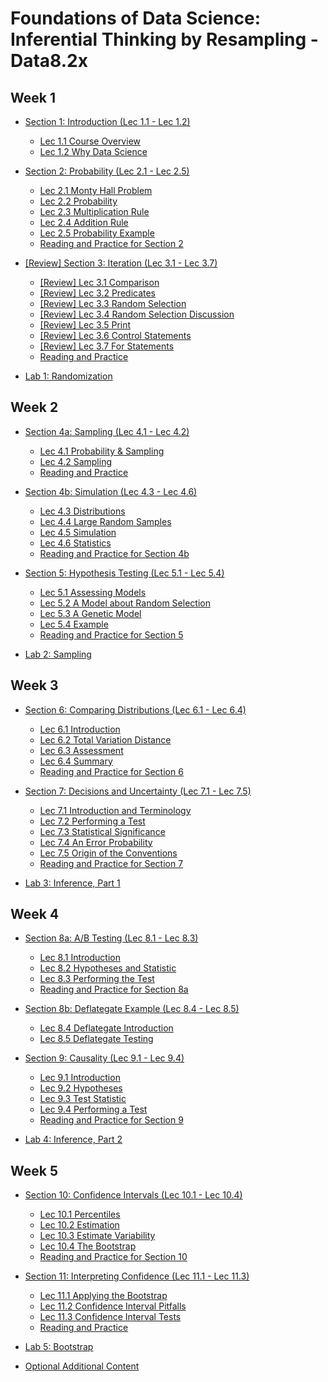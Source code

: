 # Foundations of Data Science: Inferential Thinking by Resampling - Data8.2x

## Week 1

+ [Section 1: Introduction (Lec 1.1 - Lec 1.2)](./01-Intro.md)
    + [Lec 1.1 Course Overview](./01-Intro.md#)
    + [Lec 1.2 Why Data Science](./01-Intro.md#)

+ [Section 2: Probability (Lec 2.1 - Lec 2.5)](./02-Probability.md)
    + [Lec 2.1 Monty Hall Problem](./02-Probability.md#)
    + [Lec 2.2 Probability](./02-Probability.md#)
    + [Lec 2.3 Multiplication Rule](./02-Probability.md#)
    + [Lec 2.4 Addition Rule](./02-Probability.md#)
    + [Lec 2.5 Probability Example](./02-Probability.md#)
    + [Reading and Practice for Section 2](./02-Probability.md#)

+ [[Review] Section 3: Iteration (Lec 3.1 - Lec 3.7)](../1-CompThinkWPython/13-Iteration.md)
    + [[Review] Lec 3.1 Comparison](../1-CompThinkWPython/13-Iteration.md#lec-131-comparison)
    + [[Review] Lec 3.2 Predicates](../1-CompThinkWPython/13-Iteration.md#lec-132-predicates)
    + [[Review] Lec 3.3 Random Selection](../1-CompThinkWPython/13-Iteration.md#lec-133-random-selection)
    + [[Review] Lec 3.4 Random Selection Discussion](../1-CompThinkWPython/13-Iteration.md#lec-134-random-selection-discussion)
    + [[Review] Lec 3.5 Print](../1-CompThinkWPython/13-Iteration.md#lec-135-print)
    + [[Review] Lec 3.6 Control Statements](../1-CompThinkWPython/13-Iteration.md#lec-136-control-statements)
    + [[Review] Lec 3.7 For Statements](../1-CompThinkWPython/13-Iteration.md#lec-137-for-statements)
    + [Reading and Practice](../1-CompThinkWPython/13-Iteration.md#reading-and-practice-for-section-13)

+ [Lab 1: Randomization](./lab01-Random.md)

## Week 2

+ [Section 4a: Sampling (Lec 4.1 - Lec 4.2)](./04-SamplingSimulation.md)
    + [Lec 4.1 Probability & Sampling](./04-SamplingSimulation.md#)
    + [Lec 4.2 Sampling](./04-SamplingSimulation.md#)
    + [Reading and Practice](./04-SamplingSimulation.md#)

+ [Section 4b: Simulation (Lec 4.3 - Lec 4.6)](./04-SamplingSimulation.md)
    + [Lec 4.3 Distributions](./04-SamplingSimulation.md#)
    + [Lec 4.4 Large Random Samples](./04-SamplingSimulation.md#)
    + [Lec 4.5 Simulation](./04-SamplingSimulation.md#)
    + [Lec 4.6 Statistics](./04-SamplingSimulation.md#)
    + [Reading and Practice for Section 4b](./04-SamplingSimulation.md#)

+  [Section 5: Hypothesis Testing (Lec 5.1 - Lec 5.4)](./05-Hypothesis.md)
    + [Lec 5.1 Assessing Models](./05-Hypothesis.md#)
    + [Lec 5.2 A Model about Random Selection](./05-Hypothesis.md#)
    + [Lec 5.3 A Genetic Model](./05-Hypothesis.md#)
    + [Lec 5.4 Example](./05-Hypothesis.md#)
    + [Reading and Practice for Section 5](./05-Hypothesis.md#)

+ [Lab 2: Sampling](./lab02-Sampling.md)

## Week 3

+ [Section 6: Comparing Distributions (Lec 6.1 - Lec 6.4)](./06-CompDist.md)
    + [Lec 6.1 Introduction](./06-CompDist.md#)
    + [Lec 6.2 Total Variation Distance](./06-CompDist.md#)
    + [Lec 6.3 Assessment](./06-CompDist.md#)
    + [Lec 6.4 Summary](./06-CompDist.md#)
    + [Reading and Practice for Section 6](./06-CompDist.md#)

+ [Section 7: Decisions and Uncertainty (Lec 7.1 - Lec 7.5)](./07-Decision.md)
    + [Lec 7.1 Introduction and Terminology](./07-Decision.md#)
    + [Lec 7.2 Performing a Test](./07-Decision.md#)
    + [Lec 7.3 Statistical Significance](./07-Decision.md#)
    + [Lec 7.4 An Error Probability](./07-Decision.md#)
    + [Lec 7.5 Origin of the Conventions](./07-Decision.md#)
    + [Reading and Practice for Section 7](./07-Decision.md#)
 
+ [Lab 3: Inference, Part 1](./lab03-Inference.md)

## Week 4

+ [Section 8a: A/B Testing (Lec 8.1 - Lec 8.3)](./08-Testing.md)
    + [Lec 8.1 Introduction](./08-Testing.md#lec-81-introduction)
    + [Lec 8.2 Hypotheses and Statistic](./08-Testing.md#lec-82-hypotheses-and-statistic)
    + [Lec 8.3 Performing the Test](./08-Testing.md#lec-83-performing-the-test)
    + [Reading and Practice for Section 8a](./08-Testing.md#reading-and-practice-for-section-8a)

+ [Section 8b: Deflategate Example (Lec 8.4 - Lec 8.5)](./08-Testing.md#section-8b-deflategate-example-lec-84---lec-85)
    + [Lec 8.4 Deflategate Introduction](./08-Testing.md#lec-84-deflategate-introduction)
    + [Lec 8.5 Deflategate Testing](./08-Testing.md#lec-85-deflategate-testing)

+ [Section 9: Causality (Lec 9.1 - Lec 9.4)](./09-Causality.md)
    + [Lec 9.1 Introduction](./09-Causality.md#lec-91-introduction)
    + [Lec 9.2 Hypotheses](./09-Causality.md#lec-92-hypotheses)
    + [Lec 9.3 Test Statistic](./09-Causality.md#lec-93-test-statistic)
    + [Lec 9.4 Performing a Test](./09-Causality.md#lec-94-performing-a-test)
    + [Reading and Practice for Section 9](./09-Causality.md#reading-and-practice-for-section-9)

+ [Lab 4: Inference, Part 2](./lab04-Inference.md)

## Week 5

+ [Section 10: Confidence Intervals (Lec 10.1 - Lec 10.4)](./10-CI.md)
    + [Lec 10.1 Percentiles](./10-CI.md#lec-101-percentiles)
    + [Lec 10.2 Estimation](./10-CI.md#lec-102-estimation)
    + [Lec 10.3 Estimate Variability](./10-CI.md#lec-103-estimate-variability)
    + [Lec 10.4 The Bootstrap](./10-CI.md#lec-104-the-bootstrap)
    + [Reading and Practice for Section 10](./10-CI.md#reading-and-practice-for-section-10)


+ [Section 11: Interpreting Confidence (Lec 11.1 - Lec 11.3)](./11-InterpretCI.md)
    + [Lec 11.1 Applying the Bootstrap](./11-InterpretCI.md#lec-111-applying-the-bootstrap)
    + [Lec 11.2 Confidence Interval Pitfalls](./11-InterpretCI.md#lec-112-confidence-interval-pitfalls)
    + [Lec 11.3 Confidence Interval Tests](./11-InterpretCI.md#lec-113-confidence-interval-tests)
    + [Reading and Practice](./11-InterpretCI.md#reading-and-practice)





+ [Lab 5: Bootstrap](./lab05-Bootstrap.md)

+ [Optional Additional Content](./labs/lab06.ipynb)


